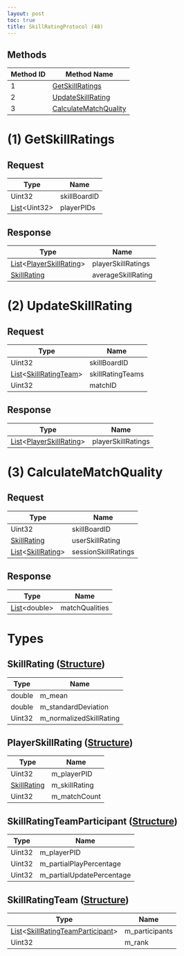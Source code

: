```yaml
---
layout: post
toc: true
title: SkillRatingProtocol (48)
---
```


## Methods

| Method ID | Method Name                                       |
| --------- | ------------------------------------------------- |
| 1         | [GetSkillRatings](#1-getskillratings)             |
| 2         | [UpdateSkillRating](#2-updateskillrating)         |
| 3         | [CalculateMatchQuality](#3-calculatematchquality) |

# (1) GetSkillRatings

## Request
| Type                     | Name         |
| ------------------------ | ------------ |
| Uint32                   | skillBoardID |
| [List]&#x3C;Uint32&#x3E; | playerPIDs   |

## Response
| Type                                                                | Name               |
| ------------------------------------------------------------------- | ------------------ |
| [List]&#x3C;[PlayerSkillRating](#playerskillrating-structure)&#x3E; | playerSkillRatings |
| [SkillRating](#skillrating-structure)                               | averageSkillRating |

# (2) UpdateSkillRating

## Request
| Type                                                            | Name             |
| --------------------------------------------------------------- | ---------------- |
| Uint32                                                          | skillBoardID     |
| [List]&#x3C;[SkillRatingTeam](#skillratingteam-structure)&#x3E; | skillRatingTeams |
| Uint32                                                          | matchID          |

## Response
| Type                                                                | Name               |
| ------------------------------------------------------------------- | ------------------ |
| [List]&#x3C;[PlayerSkillRating](#playerskillrating-structure)&#x3E; | playerSkillRatings |

# (3) CalculateMatchQuality

## Request
| Type                                                    | Name                |
| ------------------------------------------------------- | ------------------- |
| Uint32                                                  | skillBoardID        |
| [SkillRating](#skillrating-structure)                   | userSkillRating     |
| [List]&#x3C;[SkillRating](#skillrating-structure)&#x3E; | sessionSkillRatings |

## Response
| Type                     | Name           |
| ------------------------ | -------------- |
| [List]&#x3C;double&#x3E; | matchQualities |

# Types

## SkillRating ([Structure])
| Type   | Name                    |
| ------ | ----------------------- |
| double | m_mean                  |
| double | m_standardDeviation     |
| Uint32 | m_normalizedSkillRating |

## PlayerSkillRating ([Structure])
| Type                                  | Name          |
| ------------------------------------- | ------------- |
| Uint32                                | m_playerPID   |
| [SkillRating](#skillrating-structure) | m_skillRating |
| Uint32                                | m_matchCount  |

## SkillRatingTeamParticipant ([Structure])
| Type   | Name                      |
| ------ | ------------------------- |
| Uint32 | m_playerPID               |
| Uint32 | m_partialPlayPercentage   |
| Uint32 | m_partialUpdatePercentage |

## SkillRatingTeam ([Structure])
| Type                                                                                  | Name           |
| ------------------------------------------------------------------------------------- | -------------- |
| [List]&#x3C;[SkillRatingTeamParticipant](#skillratingteamparticipant-structure)&#x3E; | m_participants |
| Uint32                                                                                | m_rank         |

[List]: /docs/nex/types#list
[Structure]: /docs/nex/types#structure
